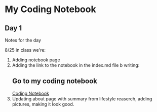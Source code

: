 # My Coding Notebook

## Day 1
Notes for the day

8/25 in class we're:
1. Adding notebook page
2. Adding the link to the notebook in the index.md file b writing:
    ## Go to my coding notebook
    [Coding Notebook](notebook.md)
3. Updating about page with summary from lifestyle reaserch, adding pictures, making it look good.
